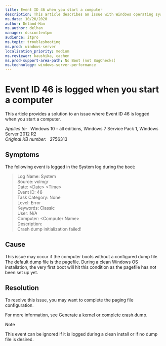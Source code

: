 ```yaml
---
title: Event ID 46 when you start a computer
description: This article describes an issue with Windows operating system, wherein System Event logs report Event ID 46 after a computer restart.
ms.date: 10/20/2020
author: Deland-Han
ms.author: delhan
manager: dcscontentpm
audience: itpro
ms.topic: troubleshooting
ms.prod: windows-server
localization_priority: medium
ms.reviewer: kaushika, cachen
ms.prod-support-area-path: No Boot (not BugChecks)
ms.technology: windows-server-performance 
---
```

# Event ID 46 is logged when you start a computer

This article provides a solution to an issue where Event ID 46 is logged when you start a computer.

_Applies to:_ &nbsp; Windows 10 - all editions, Windows 7 Service Pack 1, Windows Server 2012 R2  
_Original KB number:_ &nbsp; 2756313

## Symptoms

The following event is logged in the System log during the boot:

> Log Name: System  
Source: volmgr  
Date: \<Date> \<Time>  
Event ID: 46  
Task Category: None  
Level: Error  
Keywords: Classic  
User: N/A  
Computer: \<Computer Name>  
Description:  
Crash dump initialization failed!

## Cause

This issue may occur if the computer boots without a configured dump file. The default dump file is the pagefile. During a clean Windows OS installation, the very first boot will hit this condition as the pagefile has not been set up yet.

## Resolution

To resolve this issue, you may want to complete the paging file configuration.

For more information, see [Generate a kernel or complete crash dump](/windows/client-management/generate-kernel-or-complete-crash-dump).

> [!NOTE]
> This event can be ignored if it is logged during a clean install or if no dump file is desired.
